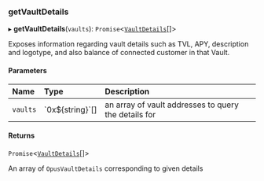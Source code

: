 ### getVaultDetails

▸ **getVaultDetails**(`vaults`): `Promise`\<[`VaultDetails`](../interfaces/VaultDetails.md)[]\>

Exposes information regarding vault details such as TVL, APY, description and logotype,
and also balance of connected customer in that Vault.

#### Parameters

| Name     | Type               | Description                                          |
| :------- | :----------------- | :--------------------------------------------------- |
| `vaults` | \`0x$\{string}\`[] | an array of vault addresses to query the details for |

#### Returns

`Promise`\<[`VaultDetails`](../interfaces/VaultDetails.md)[]\>

An array of `OpusVaultDetails` corresponding to given details
